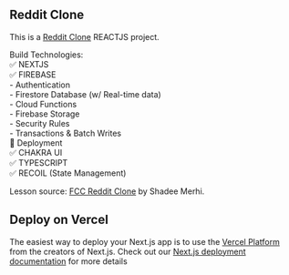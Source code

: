 ## Reddit Clone

This is a [Reddit Clone](https://reddit-clone-ten-gray.vercel.app/) REACTJS project.


Build Technologies: <br/>
✅  NEXTJS <br/>
✅  FIREBASE <br/>
            - Authentication <br/>
      - Firestore Database (w/ Real-time data) <br/>
      - Cloud Functions <br/>
      - Firebase Storage <br/>
      - Security Rules <br/>
      - Transactions & Batch Writes <br/>
      🚀  Deployment <br/>
✅  CHAKRA UI <br/>
✅  TYPESCRIPT <br/>
✅  RECOIL (State Management) <br/>


Lesson source: [FCC Reddit Clone](https://www.youtube.com/watch?v=rCm5RVYKWVg) by Shadee Merhi.

## Deploy on Vercel

The easiest way to deploy your Next.js app is to use the [Vercel Platform](https://vercel.com/new?utm_medium=default-template&filter=next.js&utm_source=create-next-app&utm_campaign=create-next-app-readme) from the creators of Next.js. Check out our [Next.js deployment documentation](https://nextjs.org/docs/deployment) for more details
